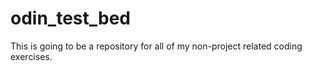 # odin_test_bed
This is going to be a repository for all of my non-project related coding exercises.
